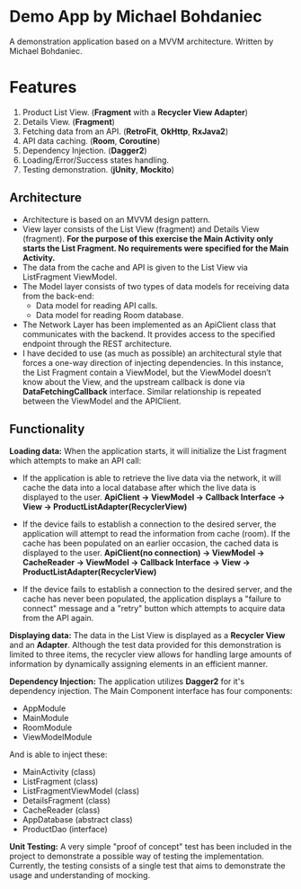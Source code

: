 
# Demo App by Michael Bohdaniec

A demonstration application based on a MVVM architecture. Written by Michael Bohdaniec. 


# Features

1. Product List View. (**Fragment** with a **Recycler View Adapter**)
2. Details View. (**Fragment**)
3. Fetching data from an API. (**RetroFit**, **OkHttp**, **RxJava2**) 
4. API data caching. (**Room**, **Coroutine**)
5. Dependency Injection. (**Dagger2**)
6. Loading/Error/Success states handling.
7. Testing demonstration. (**jUnity**, **Mockito**)

## Architecture
- Architecture is based on an MVVM design pattern.
- View layer consists of the List View (fragment) and Details View (fragment). **For the purpose of this exercise the Main Activity only starts the List Fragment. No requirements were specified for the Main Activity.**
- The data from the cache and API is given to the List View via ListFragment ViewModel.
- The Model layer consists of two types of data models for receiving data from the back-end:
	- Data model for reading API calls.
	- Data model for reading Room database.
- The Network Layer has been implemented as an ApiClient class that communicates with the backend. It provides access to the specified endpoint through the REST architecture. 
- I have decided to use (as much as possible) an architectural style that forces a one-way direction of injecting dependencies. In this instance, the List Fragment contain a ViewModel, but the ViewModel doesn’t know about the View, and the upstream callback is done via **DataFetchingCallback** interface. Similar relationship is repeated between the ViewModel and the APIClient. 

## Functionality

**Loading data:** 
When the application starts, it will initialize the List fragment which attempts to make an API call: 
- If the application is able to retrieve the live data via the network, it will cache the data into a local database after which the live data is displayed to the user. 
**ApiClient -> ViewModel -> Callback Interface -> View -> ProductListAdapter(RecyclerView)**

- If the device fails to establish a connection to the desired server, the application will attempt to read the information from cache (room). If the cache has been populated on an earlier occasion, the cached data is displayed to the user.
**ApiClient(no connection) -> ViewModel -> CacheReader -> ViewModel -> Callback Interface -> View -> ProductListAdapter(RecyclerView)**

- If the device fails to establish a connection to the desired server, and the cache has never been populated, the application displays a "failure to connect" message and a "retry" button which attempts to acquire data from the API again.

**Displaying data:**
The data in the List View is displayed as a **Recycler View** and an **Adapter**. Although the test data provided for this demonstration is limited to three items, the recycler view allows for handling large amounts of information by dynamically assigning elements in an efficient manner.

**Dependency Injection:**
The application utilizes **Dagger2** for it's dependency injection. The Main Component interface has four components: 
- AppModule
- MainModule
- RoomModule
- ViewModelModule

And is able to inject these:
- MainActivity (class)
- ListFragment (class)
- ListFragmentViewModel (class)
- DetailsFragment (class)
- CacheReader (class)
- AppDatabase (abstract class)
- ProductDao (interface)

**Unit Testing:**
A very simple "proof of concept" test has been included in the project to demonstrate a possible way of testing the implementation. Currently, the testing consists of a single test that aims to demonstrate the usage and understanding of mocking. 
 
